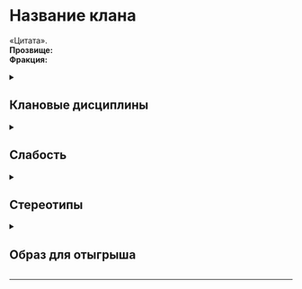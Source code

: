 # Название клана

«Цитата».\
**Прозвище:** \
**Фракция:**

<details>
  <summary> <h2> Клановые дисциплины </h2> </summary>
  
 <details> 
  <summary> Дисциплина 1  </summary>
</details>

 <details> 
  <summary> Дисциплина 2 </summary>
</details>

 <details> 
  <summary> Дисциплина 3  </summary>
</details>
  

</details>

<details> 
  <summary> <h2> Слабость </h2> </summary>

</details>

<details> 
  <summary> <h2> Стереотипы </h2> </summary>
  Табличка, формат: что думает клан о других и что думает о клане другие кланы
  
  ```
                                Что думает клан                                   Что думают о клане
                                                  Камарилья                                
Вентру
Бруха
Гангрел
Малкавиане
Носферату
Тореадор
Тремер
                                                    Шабаш
Лассомбра
Цимисхи
                                                  Независимые
Джованни 
Последователи Сета
Равнос

```

</details>


<details> 
  <summary> <h2> Образ для отыгрыша </h2> </summary>

  <details> 
  <summary> Экспозиция  </summary>
</details>

  <details> 
  <summary> Внешний вид  </summary>
</details>

 <details> 
  <summary> Убежища </summary>
</details>

 <details> 
  <summary> Биографии </summary>
</details>

 <details> 
  <summary> Организация </summary>
</details>


</details>

</details>

-------------------------------------------------------------------------------------------------------------------------------------------------------------------------------------------------

